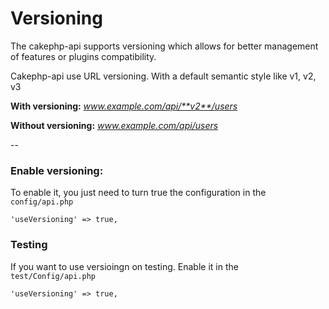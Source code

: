 # Versioning


The cakephp-api supports versioning which allows for better management of features or plugins compatibility.

Cakephp-api use URL versioning. With a default semantic style like v1, v2, v3

**With versioning:** _www.example.com/api/**v2**/users_

**Without versioning:** *www.example.com/api/users*



--

### Enable versioning:

To enable it, you just need to turn true the configuration in the `config/api.php` 

```'useVersioning' => true,```

### Testing

If you want to use versioingn on testing. Enable it in the  `test/Config/api.php`

```'useVersioning' => true,```




